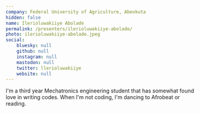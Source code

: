 ```yaml
---
company: Federal University of Agriculture, Abeokuta
hidden: false
name: Ilerioluwakiiye Abolade
permalink: /presenters/ilerioluwakiiye-abolade/
photo: ilerioluwakiiye-abolade.jpeg
social:
    bluesky: null
    github: null
    instagram: null
    mastodon: null
    twitter: llerioluwakiiye
    website: null
---
```


I'm a third year Mechatronics engineering student that has somewhat found love in writing codes. When I'm not coding, I'm dancing to Afrobeat or reading.
